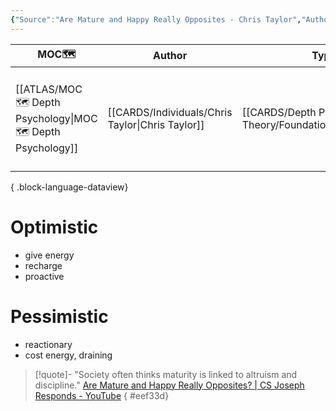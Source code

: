 ```yaml
---
{"Source":"Are Mature and Happy Really Opposites - Chris Taylor","Author":"[[Chris Taylor]]","Au_Type":"[[ENFP]]","concepts":["[[Mature🐢]]","[[Happiness]]"],"Cat":"irl","Me_Cat":"watch 🎞️","Theme":null,"languague":"en","moc":"[[MOC 🗺️ Depth Psychology]]","Ref":"[Are Mature and Happy Really Opposites? | CS Joseph Responds - YouTube](https://www.youtube.com/watch?v=a334QVG4AWo&list=TLPQMjgwMzIwMjMQZSjG17Ndfw&index=3)","dg-publish":true,"permalink":"/sources/contents/are-mature-and-happy-really-opposites-chris-taylor/","dgPassFrontmatter":true,"created":"2023-03-28T19:28:58.831+02:00","updated":"2023-05-08T20:16:28.821+02:00"}
---
```


| MOC🗺️                                                          | Author                                              | Type                                                         | Reference                                                                                                                                                     |
| --------------------------------------------------------------- | --------------------------------------------------- | ------------------------------------------------------------ | ------------------------------------------------------------------------------------------------------------------------------------------------------------- |
| [[ATLAS/MOC 🗺️ Depth Psychology\|MOC 🗺️ Depth Psychology]] | [[CARDS/Individuals/Chris Taylor\|Chris Taylor]] | [[CARDS/Depth Psychology Theory/Foundational/ENFP\|ENFP]] | [Are Mature and Happy Really Opposites? \| CS Joseph Responds - YouTube](https://www.youtube.com/watch?v=a334QVG4AWo&list=TLPQMjgwMzIwMjMQZSjG17Ndfw&index=3) |

{ .block-language-dataview}

# Optimistic 
- give energy
- recharge
- proactive

# Pessimistic 
- reactionary
- cost energy, draining

> [!quote]-
> "Society often thinks maturity is linked to altruism and discipline."
> [Are Mature and Happy Really Opposites? | CS Joseph Responds - YouTube](https://www.youtube.com/watch?v=a334QVG4AWo&list=TLPQMjgwMzIwMjMQZSjG17Ndfw&index=3)
{ #eef33d}


